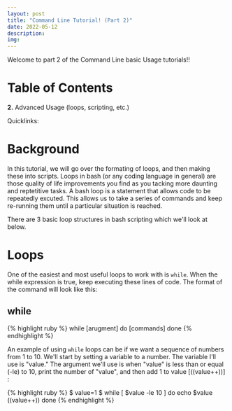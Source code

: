 ```yaml
---
layout: post
title: "Command Line Tutorial! (Part 2)"
date: 2022-05-12
description: 
img:
---
```


Welcome to part 2 of the Command Line basic Usage tutorials!!

# Table of Contents #
**2.** Advanced Usage (loops, scripting, etc.)

Quicklinks: 

# Background #

In this tutorial, we will go over the formating of loops, and then making these into scripts. Loops in bash (or any coding language in general) are those quality of life improvements you find as you tacking more daunting and reptetitive tasks. A bash loop is a statement that allows code to be repeatedly excuted. This allows us to take a series of commands and keep re-running them until a particular situation is reached.

There are 3 basic loop structures in bash scripting which we'll look at below.

# Loops #
One of the easiest and most useful loops to work with is `while`. When the while expression is true, keep executing these lines of code. The format of the command will look like this:

## while ##

{% highlight ruby %}
while [arugment]
do
[commands]
done
{% endhighlight %}

An example of using `while` loops can be if we want a sequence of numbers from 1 to 10. We'll start by setting a variable to a number. The variable I'll use is "value." The argument we'll use is when "value" is less than or equal (-le) to 10, print the number of "value", and then add 1 to value [((value++))] :

{% highlight ruby %}
$ value=1
$ while [ $value -le 10 ]
do
echo $value
((value++))
done
{% endhighlight %}
 
